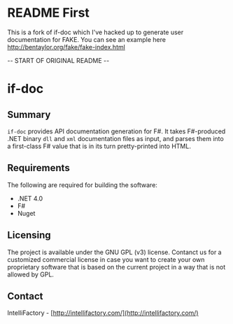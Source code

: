 # README First

This is a fork of if-doc which I've hacked up to generate user documentation for FAKE.  You can see an example here http://bentaylor.org/fake/fake-index.html

-- START OF ORIGINAL README --

# if-doc

## Summary

`if-doc` provides API documentation generation for F#. It takes
F#-produced .NET binary `dll` and `xml` documentation files as input,
and parses them into a first-class F# value that is in its turn
pretty-printed into HTML.

## Requirements

The following are required for building the software:

  * .NET 4.0
  * F#
  * Nuget

## Licensing

The project is available under the GNU GPL (v3) license.  Contanct us
for a customized commercial license in case you want to create your
own proprietary software that is based on the current project in a way
that is not allowed by GPL.

## Contact

IntelliFactory - [http://intellifactory.com/](http://intellifactory.com/)
